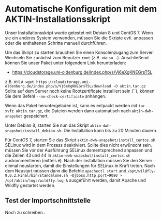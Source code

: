 ﻿Automatische Konfiguration mit dem AKTIN-Installationsskript
===============================================

Unser Installationsskript wurde getestet mit Debian 8 und CentOS 7.
Wenn sie ein anderes System verwenden, müssen Sie die Skripte evtl. 
anpassen oder die enthaltenen Schritte manuell durchführen.

Um das Skript zu starten brauchen Sie einen Konsolenzugang zum Server.
Wechseln Sie zunächst zum Benutzer `root` (z.B. via `su -`). Anschließend
können Sie unser Paket unter folgendem Link herunterladen:

- https://cloudstorage.uni-oldenburg.de/index.php/s/Vj6eXgKNEGrsT5L

z.B. mit `# wget https://cloudstorage.uni-oldenburg.de/index.php/s/Vj6eXgKNEGrsT5L/download -O aktin.tar.gz`
Sollte auf dem Server noch keine Rootzertificate installiert sein (``), können Sie dem Befehl `--no-check-certificate` anhängen.

Wenn das Paket heruntergeladen ist, kann es entpackt werden mit `tar -xvfz aktin.tar.gz`, die Dateien werden dann automatisch nach `aktin-dwh-snapshot` gespeichert.

Unter Debian 8, starten Sie nun das Skript `aktin-dwh-snapshot/install_debian.sh`. Die Installation kann bis zu 20 Minuten dauern.

Für CentOS 7, starten Sie das Skript `aktin-dwh-snapshot/install_centos.sh`. SELinux wird in dem Prozess deaktiviert. Sollte dies nicht erwünscht sein, müssen Sie vor der Ausführung SELinux dementsprechend anpassen und die Zeilen 43 und 44 in `aktin-dwh-snapshot/install_centos.sh` auskommentieren (mittels `#`). Nach der Installation müssen Sie den Server einmal neustarten, damit die Einstellungen für SELinux in Kraft treten. Nach dem Neustart müssen dann die Befehle `apachectl start` und `/opt/wildfly-9.0.2.Final/bin/standalone.sh -Djboss.http.port=9090 > /opt/aktin/logs/wildfly.log &` ausgeführt werden, damit Apache und Wildfly gestartet werden.



Test der Importschnittstelle
----------------------------
Noch zu schreiben..